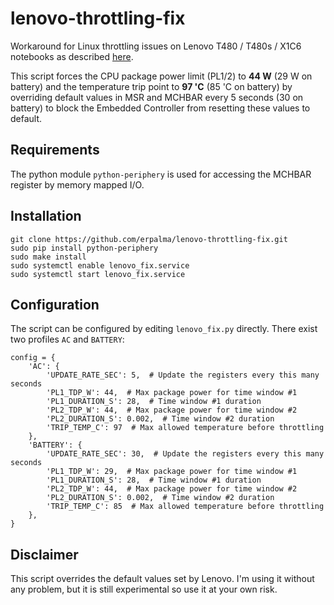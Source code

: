 # lenovo-throttling-fix
Workaround for Linux throttling issues on Lenovo T480 / T480s / X1C6 notebooks as described [here](https://www.reddit.com/r/thinkpad/comments/870u0a/t480s_linux_throttling_bug/).

This script forces the CPU package power limit (PL1/2) to **44 W** (29 W on battery) and the temperature trip point to **97 'C** (85 'C on battery) by overriding default values in MSR and MCHBAR every 5 seconds (30 on battery) to block the Embedded Controller from resetting these values to default.

## Requirements
The python module `python-periphery` is used for accessing the MCHBAR register by memory mapped I/O. 

## Installation
```
git clone https://github.com/erpalma/lenovo-throttling-fix.git
sudo pip install python-periphery
sudo make install
sudo systemctl enable lenovo_fix.service
sudo systemctl start lenovo_fix.service
```

## Configuration
The script can be configured by editing `lenovo_fix.py` directly. There exist two profiles `AC` and `BATTERY`:
```
config = {
    'AC': {
        'UPDATE_RATE_SEC': 5,  # Update the registers every this many seconds
        'PL1_TDP_W': 44,  # Max package power for time window #1
        'PL1_DURATION_S': 28,  # Time window #1 duration
        'PL2_TDP_W': 44,  # Max package power for time window #2
        'PL2_DURATION_S': 0.002,  # Time window #2 duration
        'TRIP_TEMP_C': 97  # Max allowed temperature before throttling
    },
    'BATTERY': {
        'UPDATE_RATE_SEC': 30,  # Update the registers every this many seconds
        'PL1_TDP_W': 29,  # Max package power for time window #1
        'PL1_DURATION_S': 28,  # Time window #1 duration
        'PL2_TDP_W': 44,  # Max package power for time window #2
        'PL2_DURATION_S': 0.002,  # Time window #2 duration
        'TRIP_TEMP_C': 85  # Max allowed temperature before throttling
    },
}
```

## Disclaimer
This script overrides the default values set by Lenovo. I'm using it without any problem, but it is still experimental so use it at your own risk.
